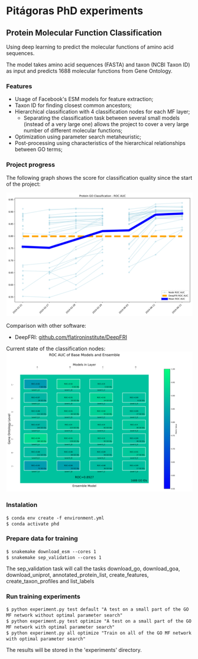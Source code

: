 # Pitágoras PhD experiments

## Protein Molecular Function Classification

Using deep learning to predict the molecular functions of amino acid sequences. 

The model takes amino acid sequences (FASTA) and taxon (NCBI Taxon ID) as input and predicts 1688 molecular functions from Gene Ontology.

### Features
- Usage of Facebook's ESM models for feature extraction;
- Taxon ID for finding closest common ancestors;
- Hierarchical classification with 4 classification nodes for each MF layer;
    - Separating the classification task between several small models (instead of a very large one) allows the project to cover a very large number of different molecular functions;
- Optimization using parameter search metaheuristic;
- Post-processing using characteristics of the hierarchical relationships between GO terms;

### Project progress

The following graph shows the score for classification quality since the start of the project:

![Project Progress](experiments/progress.full_model.png)

Comparison with other software:

- DeepFRI: [github.com/flatironinstitute/DeepFRI](https://github.com/flatironinstitute/DeepFRI) 

Current state of the classification nodes:
![Classification nodes](experiments/latest_model.png)

### Instalation

```
$ conda env create -f environment.yml
$ conda activate phd
```

### Prepare data for training

```
$ snakemake download_esm --cores 1
$ snakemake sep_validation --cores 1
```

The sep_validation task will call the tasks download_go, download_goa, download_uniprot, annotated_protein_list, create_features, create_taxon_profiles and list_labels

### Run training experiments

```
$ python experiment.py test default "A test on a small part of the GO MF network without optimal parameter search"
$ python experiment.py test optimize "A test on a small part of the GO MF network with optimal parameter search"
$ python experiment.py all optimize "Train on all of the GO MF network with optimal parameter search"
```

The results will be stored in the 'experiments' directory.
